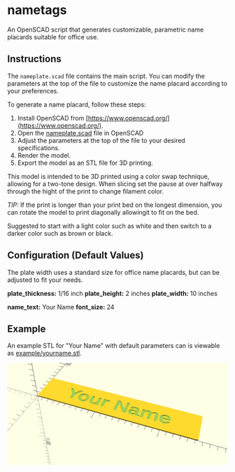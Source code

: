 # nametags

An OpenSCAD script that generates customizable, parametric name placards suitable for office use.

## Instructions

The `nameplate.scad` file contains the main script. You can modify the parameters at the top of the file to customize the name placard according to your preferences.

To generate a name placard, follow these steps:

1. Install OpenSCAD from [https://www.openscad.org/](https://www.openscad.org/).
2. Open the [nameplate.scad](./nameplate.scad) file in OpenSCAD
3. Adjust the parameters at the top of the file to your desired specifications.
4. Render the model.
5. Export the model as an STL file for 3D printing.

This model is intended to be 3D printed using a color swap technique, allowing for a two-tone design. When slicing set the pause at over halfway through the hight of the print to change filament color.

*TIP:* If the print is longer than your print bed on the longest dimension, you can rotate the model to print diagonally allowingit to fit on the bed.

Suggested to start with a light color such as white and then switch to a darker color such as brown or black.

## Configuration (Default Values)

The plate width uses a standard size for office name placards, but can be adjusted to fit your needs.

**plate_thickness:** 1/16 inch
**plate_height:** 2 inches
**plate_width:** 10 inches

**name_text:** Your Name
**font_size:** 24

## Example

An example STL for "Your Name" with default parameters can is viewable as [example/yourname.stl](./example/yourname.stl).

![Example Render](./example/yourname.png)
